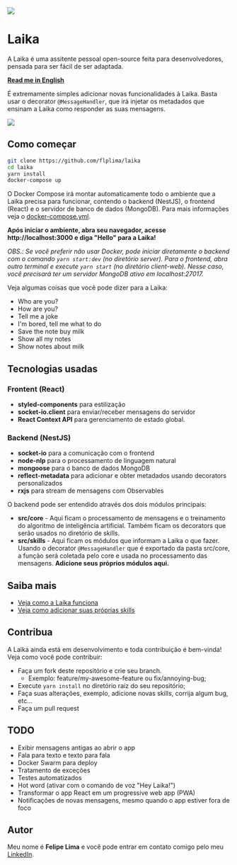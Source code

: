 <img src="https://user-images.githubusercontent.com/20775579/90994647-c7990600-e58f-11ea-898f-c90aa748f221.gif" />

# Laika

A Laika é uma assitente pessoal open-source feita para desenvolvedores, pensada para ser fácil de ser adaptada.

**[Read me in English](https://github.com/flplima/laika/blob/master/README.md)**

É extremamente simples adicionar novas funcionalidades à Laika. Basta usar o decorator `@MessageHandler`, que irá injetar os metadados que ensinam a Laika como responder as suas mensagens.

<img src="https://user-images.githubusercontent.com/20775579/90994643-c10a8e80-e58f-11ea-9949-ac5594e09fc4.png" />

## Como começar

```bash
git clone https://github.com/flplima/laika
cd laika
yarn install
docker-compose up
```

O Docker Compose irá montar automaticamente todo o ambiente que a Laika precisa para funcionar, contendo o backend (NestJS), o frontend (React) e o servidor de banco de dados (MongoDB). Para mais informações veja o [docker-compose.yml](https://github.com/flplima/laika/blob/master/docker-compose.yml).

**Após iniciar o ambiente, abra seu navegador, acesse http://localhost:3000 e diga "Hello" para a Laika!**

_OBS.: Se você preferir não usar Docker, pode iniciar diretamente o backend com o comando `yarn start:dev` (no diretório server). Para o frontend, abra outro terminal e execute `yarn start` (no diretório client-web). Nesse caso, você precisará ter um servidor MongoDB ativo em localhost:27017._

Veja algumas coisas que você pode dizer para a Laika:

- Who are you?
- How are you?
- Tell me a joke
- I'm bored, tell me what to do
- Save the note buy milk
- Show all my notes
- Show notes about milk

## Tecnologias usadas

### Frontent (React)

- **styled-components** para estilização
- **socket-io.client** para enviar/receber mensagens do servidor
- **React Context API** para gerenciamento de estado global.

### Backend (NestJS)

- **socket-io** para a comunicação com o frontend
- **node-nlp** para o processamento de linguagem natural
- **mongoose** para o banco de dados MongoDB
- **reflect-metadata** para adicionar e obter metadados usando decorators personalizados
- **rxjs** para stream de mensagens com Observables

O backend pode ser entendido através dos dois módulos principais:

- **src/core** - Aqui ficam o processamento de mensagens e o treinamento do algoritmo de inteligência artificial. Também ficam os decorators que serão usados no diretório de skills.
- **src/skills** - Aqui ficam os módulos que informam a Laika o que fazer. Usando o decorator `@MessageHandler` que é exportado da pasta src/core, a função será coletada pelo core e usada no processamento das mensagens. **Adicione seus próprios módulos aqui.**

## Saiba mais

- [Veja como a Laika funciona](https://github.com/flplima/laika/blob/master/docs/how-it-works.pt-BR.md)
- [Veja como adicionar suas próprias skills](https://github.com/flplima/laika/blob/master/docs/add-new-skills.pt-BR.md)

## Contribua

A Laika ainda está em desenvolvimento e toda contribuição é bem-vinda! Veja como você pode contribuir:

- Faça um fork deste repositório e crie seu branch.
  - Exemplo: feature/my-awesome-feature ou fix/annoying-bug;
- Execute `yarn install` no diretório raiz do seu repositório;
- Faça suas alterações, exemplo, adicione novas skills, corrija algum bug, etc...
- Faça um pull request

## TODO

- Exibir mensagens antigas ao abrir o app
- Fala para texto e texto para fala
- Docker Swarm para deploy
- Tratamento de exceções
- Testes automatizados
- Hot word (ativar com o comando de voz "Hey Laika!")
- Transformar o app React em um progressive web app (PWA)
- Notificações de novas mensagens, mesmo quando o app estiver fora de foco

## Autor

Meu nome é **Felipe Lima** e você pode entrar em contato comigo pelo meu [LinkedIn](https://www.linkedin.com/in/felipelimadasilva/).
